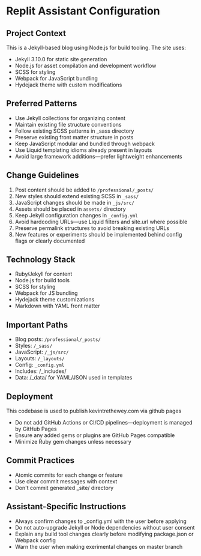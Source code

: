 
# Replit Assistant Configuration

## Project Context
This is a Jekyll-based blog using Node.js for build tooling. The site uses:
- Jekyll 3.10.0 for static site generation
- Node.js for asset compilation and development workflow
- SCSS for styling
- Webpack for JavaScript bundling
- Hydejack theme with custom modifications

## Preferred Patterns
- Use Jekyll collections for organizing content
- Maintain existing file structure conventions
- Follow existing SCSS patterns in _sass directory
- Preserve existing front matter structure in posts
- Keep JavaScript modular and bundled through webpack
- Use Liquid templating idioms already present in layouts
- Avoid large framework additions—prefer lightweight enhancements

## Change Guidelines
1. Post content should be added to `/professional/_posts/`
2. New styles should extend existing SCSS in `_sass/`
3. JavaScript changes should be made in `_js/src/`
4. Assets should be placed in `assets/` directory
5. Keep Jekyll configuration changes in `_config.yml`
6. Avoid hardcoding URLs—use Liquid filters and site.url where possible
7. Preserve permalink structures to avoid breaking existing URLs
8. New features or experiments should be implemented behind config flags or clearly documented

## Technology Stack
- Ruby/Jekyll for content
- Node.js for build tools
- SCSS for styling
- Webpack for JS bundling
- Hydejack theme customizations
- Markdown with YAML front matter

## Important Paths
- Blog posts: `/professional/_posts/`
- Styles: `/_sass/`
- JavaScript: `/_js/src/`
- Layouts: `/_layouts/`
- Config: `_config.yml`
- Includes: /_includes/
- Data: /_data/ for YAML/JSON used in templates

## Deployment
This codebase is used to publish kevintrethewey.com via github pages

- Do not add GitHub Actions or CI/CD pipelines—deployment is managed by GitHub Pages
- Ensure any added gems or plugins are GitHub Pages compatible
- Minimize Ruby gem changes unless necessary

## Commit Practices
- Atomic commits for each change or feature
- Use clear commit messages with context
- Don't commit generated _site/ directory

## Assistant-Specific Instructions
- Always confirm changes to _config.yml with the user before applying
- Do not auto-upgrade Jekyll or Node dependencies without user consent
- Explain any build tool changes clearly before modifying package.json or Webpack config
- Warn the user when making exerimental changes on master branch